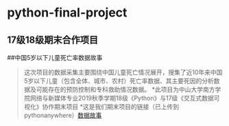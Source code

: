 # python-final-project
17级18级期末合作项目
---------
##中国5岁以下儿童死亡率数据故事
> 这次项目的数据采集主要围绕中国儿童死亡情况展开，搜集了近10年来中国5岁以下儿童（包含全体、城市、农村）死亡率数据、其主要死因的分析数据及可能存在的预防控制和专科救助情况数据。
*此项目为中山大学南方学院网络与新媒体专业2019秋季学期18级《Python》与17级《交互式数据可视化》协作期末项目
*这是我们期末项目的链接（已上传到pythonanywhere）[数据故事](http://mumu.pythonanywhere.com/)
